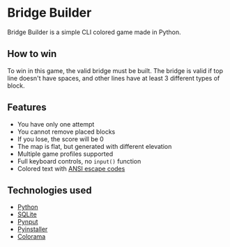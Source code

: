 # Bridge Builder
Bridge Builder is a simple CLI colored game made in Python. 

## How to win
To win in this game, the valid bridge must be built. The bridge is valid if top line doesn't have spaces, and other lines have at least 3 different types of block.

## Features
 - You have only one attempt
 - You cannot remove placed blocks
 - If you lose, the score will be 0
 - The map is flat, but generated with different elevation
 - Multiple game profiles supported
 - Full keyboard controls, no `input()` function
 - Colored text with [ANSI escape codes](https://en.wikipedia.org/wiki/ANSI_escape_code)

## Technologies used
 - [Python](https://www.python.org/)
 - [SQLite](https://www.sqlite.org/)
 - [Pynput](https://github.com/moses-palmer/pynput)
 - [Pyinstaller](https://pyinstaller.org/en/stable/)
 - [Colorama](https://github.com/tartley/colorama)